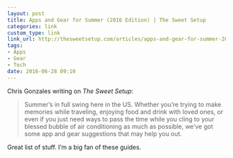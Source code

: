 ```yaml
---
layout: post
title: Apps and Gear for Summer (2016 Edition) | The Sweet Setup
categories: link
custom_type: link
link_url: http://thesweetsetup.com/articles/apps-and-gear-for-summer-2016-edition/
tags:
- Apps
- Gear
- Tech
date: 2016-06-28 09:10
---
```

Chris Gonzales writing on *The Sweet Setup*:

> Summer’s in full swing here in the US. Whether you’re trying to make memories while traveling, enjoying food and drink with loved ones, or even if you just need ways to pass the time while you cling to your blessed bubble of air conditioning as much as possible, we’ve got some app and gear suggestions that may help you out.

Great list of stuff. I’m a big fan of these guides.
